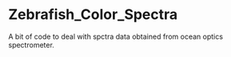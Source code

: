 # Zebrafish_Color_Spectra
A bit of code to deal with spctra data obtained from ocean optics spectrometer.
